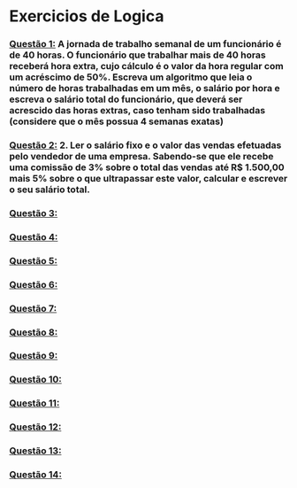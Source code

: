 # Exercicios de Logica

### [Questão 1:](https://github.com/GabrielCordeiroBarrosoTeles/Exercicios_de_Logica-/blob/main/q_1.por) A jornada de trabalho semanal de um funcionário é de 40 horas. O funcionário que  trabalhar mais de 40 horas receberá hora extra, cujo cálculo é o valor da hora regular com um acréscimo de 50%. Escreva um algoritmo que leia o número de horas trabalhadas em um mês, o salário por hora e escreva o salário total do funcionário, que deverá ser acrescido das horas extras, caso tenham sido trabalhadas (considere que o mês possua 4 semanas exatas)
### [Questão 2:](https://github.com/GabrielCordeiroBarrosoTeles/Exercicios_de_Logica-/blob/main/q_2.por)  2. Ler o salário fixo e o valor das vendas efetuadas pelo vendedor de uma empresa. Sabendo-se que ele recebe uma comissão de 3% sobre o total das vendas até R$ 1.500,00 mais 5% sobre o que ultrapassar este valor, calcular e escrever o seu salário total.
### [Questão 3:](https://github.com/GabrielCordeiroBarrosoTeles/Exercicios_de_Logica-/blob/main/q_3.por) 
### [Questão 4:](https://github.com/GabrielCordeiroBarrosoTeles/Exercicios_de_Logica-/blob/main/q_4.por) 
### [Questão 5:](https://github.com/GabrielCordeiroBarrosoTeles/Exercicios_de_Logica-/blob/main/q_5.por) 
### [Questão 6:](https://github.com/GabrielCordeiroBarrosoTeles/Exercicios_de_Logica-/blob/main/q_6.por) 
### [Questão 7:](https://github.com/GabrielCordeiroBarrosoTeles/Exercicios_de_Logica-/blob/main/q_7.por) 
### [Questão 8:](https://github.com/GabrielCordeiroBarrosoTeles/Exercicios_de_Logica-/blob/main/q_8.por) 
### [Questão 9:](https://github.com/GabrielCordeiroBarrosoTeles/Exercicios_de_Logica-/blob/main/q_9.por) 
### [Questão 10:](https://github.com/GabrielCordeiroBarrosoTeles/Exercicios_de_Logica-/blob/main/q_10.por) 
### [Questão 11:](https://github.com/GabrielCordeiroBarrosoTeles/Exercicios_de_Logica-/blob/main/q_11.por) 
### [Questão 12:](https://github.com/GabrielCordeiroBarrosoTeles/Exercicios_de_Logica-/blob/main/q_12.por) 
### [Questão 13:](https://github.com/GabrielCordeiroBarrosoTeles/Exercicios_de_Logica-/blob/main/q_13.por) 
### [Questão 14:](https://github.com/GabrielCordeiroBarrosoTeles/Exercicios_de_Logica-/blob/main/q_14.por) 
